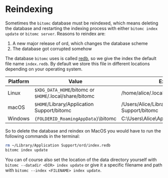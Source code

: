 Reindexing
==========

Sometimes the `bitomc` database must be reindexed, which means deleting the
database and restarting the indexing process with either `bitomc index update` or
`bitomc server`. Reasons to reindex are:

1. A new major release of ord, which changes the database scheme
2. The database got corrupted somehow

The database `bitomc` uses is called [redb](https://github.com/cberner/redb),
so we give the index the default file name `index.redb`. By default we store this
file in different locations depending on your operating system.

|Platform | Value                                            | Example                                      |
| ------- | ------------------------------------------------ | -------------------------------------------- |
| Linux   | `$XDG_DATA_HOME`/bitomc or `$HOME`/.local/share/bitomc | /home/alice/.local/share/bitomc                 |
| macOS   | `$HOME`/Library/Application Support/bitomc          | /Users/Alice/Library/Application Support/bitomc |
| Windows | `{FOLDERID_RoamingAppData}`\bitomc                  | C:\Users\Alice\AppData\Roaming\bitomc           |

So to delete the database and reindex on MacOS you would have to run the following
commands in the terminal:

```bash
rm ~/Library/Application Support/ord/index.redb
bitomc index update
```

You can of course also set the location of the data directory yourself with `bitomc
--datadir <DIR> index update` or give it a specific filename and path with `bitomc
--index <FILENAME> index update`.
